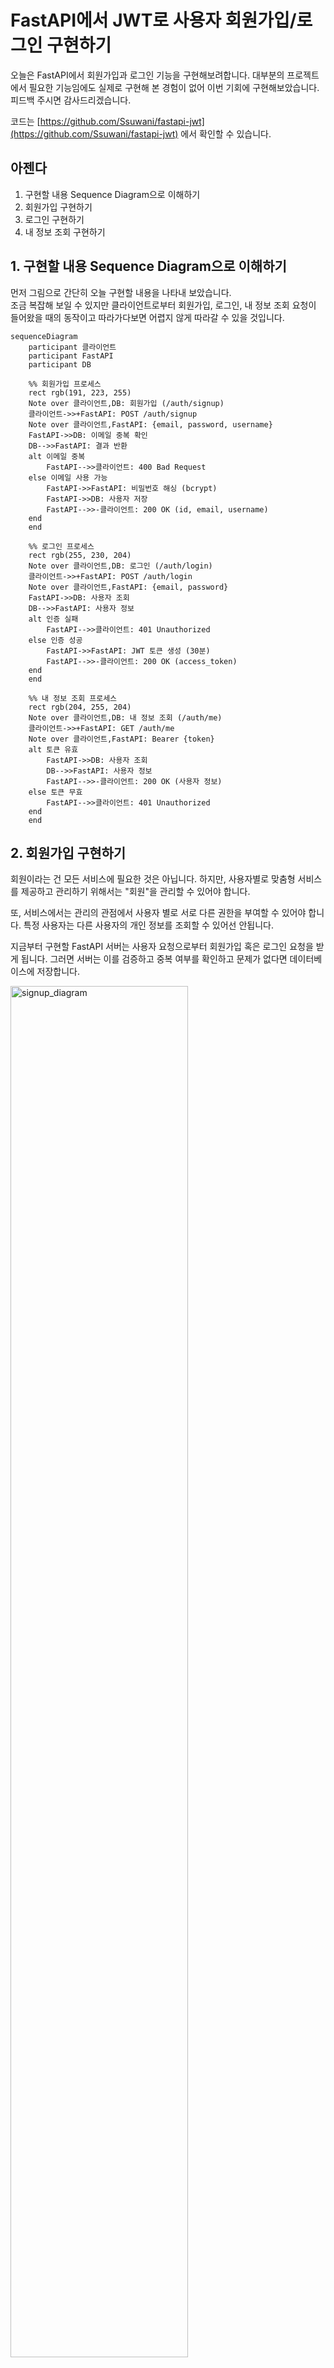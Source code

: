 # FastAPI에서 JWT로 사용자 회원가입/로그인 구현하기

오늘은 FastAPI에서 회원가입과 로그인 기능을 구현해보려합니다. 대부분의 프로젝트에서 필요한 기능임에도 실제로 구현해 본 경험이 없어 이번 기회에 구현해보았습니다. 피드백 주시면 감사드리겠습니다.

코드는 [https://github.com/Ssuwani/fastapi-jwt](https://github.com/Ssuwani/fastapi-jwt) 에서 확인할 수 있습니다.


## 아젠다

1. 구현할 내용 Sequence Diagram으로 이해하기
2. 회원가입 구현하기
3. 로그인 구현하기
4. 내 정보 조회 구현하기

## 1. 구현할 내용 Sequence Diagram으로 이해하기

먼저 그림으로 간단히 오늘 구현할 내용을 나타내 보았습니다. \
조금 복잡해 보일 수 있지만 클라이언트로부터 회원가입, 로그인, 내 정보 조회 요청이 들어왔을 때의 동작이고 따라가다보면 어렵지 않게 따라갈 수 있을 것입니다.

```mermaid
sequenceDiagram
    participant 클라이언트
    participant FastAPI
    participant DB

    %% 회원가입 프로세스
    rect rgb(191, 223, 255)
    Note over 클라이언트,DB: 회원가입 (/auth/signup)
    클라이언트->>+FastAPI: POST /auth/signup
    Note over 클라이언트,FastAPI: {email, password, username}
    FastAPI->>DB: 이메일 중복 확인
    DB-->>FastAPI: 결과 반환
    alt 이메일 중복
        FastAPI-->>클라이언트: 400 Bad Request
    else 이메일 사용 가능
        FastAPI->>FastAPI: 비밀번호 해싱 (bcrypt)
        FastAPI->>DB: 사용자 저장
        FastAPI-->>-클라이언트: 200 OK (id, email, username)
    end
    end

    %% 로그인 프로세스
    rect rgb(255, 230, 204)
    Note over 클라이언트,DB: 로그인 (/auth/login)
    클라이언트->>+FastAPI: POST /auth/login
    Note over 클라이언트,FastAPI: {email, password}
    FastAPI->>DB: 사용자 조회
    DB-->>FastAPI: 사용자 정보
    alt 인증 실패
        FastAPI-->>클라이언트: 401 Unauthorized
    else 인증 성공
        FastAPI->>FastAPI: JWT 토큰 생성 (30분)
        FastAPI-->>-클라이언트: 200 OK (access_token)
    end
    end

    %% 내 정보 조회 프로세스
    rect rgb(204, 255, 204)
    Note over 클라이언트,DB: 내 정보 조회 (/auth/me)
    클라이언트->>+FastAPI: GET /auth/me
    Note over 클라이언트,FastAPI: Bearer {token}
    alt 토큰 유효
        FastAPI->>DB: 사용자 조회
        DB-->>FastAPI: 사용자 정보
        FastAPI-->>-클라이언트: 200 OK (사용자 정보)
    else 토큰 무효
        FastAPI-->>클라이언트: 401 Unauthorized
    end
    end
```

## 2. 회원가입 구현하기

회원이라는 건 모든 서비스에 필요한 것은 아닙니다. 하지만, 사용자별로 맞춤형 서비스를 제공하고 관리하기 위해서는 "회원"을 관리할 수 있어야 합니다. 

또, 서비스에서는 관리의 관점에서 사용자 별로 서로 다른 권한을 부여할 수 있어야 합니다. 특정 사용자는 다른 사용자의 개인 정보를 조회할 수 있어선 안됩니다. 

지금부터 구현할 FastAPI 서버는 사용자 요청으로부터 회원가입 혹은 로그인 요청을 받게 됩니다. 그러면 서버는 이를 검증하고 중복 여부를 확인하고 문제가 없다면 데이터베이스에 저장합니다. 

<img src="images/signup_diagram.png" alt="signup_diagram" width="75%" height="auto">

코드로 구현하면 아래와 같습니다. (그림에서 로직 일부는 생략되어 있습니다.)

```python
@router.post("/signup", response_model=UserResponse)
async def signup(user: UserCreate, db: Session = Depends(get_db)):
    # 이메일 중복 확인
    db_user = db.query(User).filter(User.email == user.email).first()
    if db_user:
        raise HTTPException(
            status_code=status.HTTP_400_BAD_REQUEST, 
            detail="Email already registered"
        )

    # 비밀번호 해싱 및 사용자 생성
    hashed_password = get_password_hash(user.password)
    db_user = User(
        email=user.email,
        username=user.username,
        hashed_password=hashed_password
    )
    # 데이터베이스에 저장
    db.add(db_user)
    db.commit()
    return db_user
```

<br/>

## 3. 로그인 구현하기

로그인이라는 과정은 회원별로 서로 다른 정보를 제공하기 위한 과정입니다. A 사용자에게 B 사용자의 정보를 제공해선 안됩니다. 그리고 어떤 데이터를 조회할 때마다 매번 사용자 인증을 할 순 없습니다. 

로그인은 일반적으로 사용자 이메일, 패스워드를 통해 인증을 진행합니다. 클라이언트가 서버에 요청을 보낼때마다 이메일, 패스워드를 전달해준다면 서버 입장에선 좋겠지만 보안상 안전하지 않습니다. 

따라서, 한번의 로그인 과정을 거치면 서버는 특정 시간 동안 유효한 **토큰**을 클라이언트에게 발급해줍니다. 그리고 이 토큰을 가지고 서버에 요청을 보내면 서버는 토큰을 검증하고 요청을 처리합니다. 

또 이게 가능한 이유는 토큰은 사용자 정보를 암호화한 정보입니다. 서버만이 이를 복호화할 수 있기 때문입니다. 

<img src="images/login_diagram.png" alt="login_diagram" width="75%" />


코드로 구현하면 아래와 같습니다. (그림에서 로직 일부는 생략되어 있습니다.)

```python
ACCESS_TOKEN_EXPIRE_MINUTES = 30  # 토큰 유효 시간

@router.post("/login", response_model=Token)
async def login(user_credentials: UserLogin, db: Session = Depends(get_db)):
    # 사용자 확인
    user = db.query(User).filter(User.email == user_credentials.email).first()
    if not user or not verify_password(user_credentials.password, user.hashed_password):
        raise HTTPException(
            status_code=status.HTTP_401_UNAUTHORIZED,
            detail="Incorrect email or password"
        )

    # 토큰 생성
    access_token = create_access_token(
        data={"sub": user.email},
        expires_delta=timedelta(minutes=ACCESS_TOKEN_EXPIRE_MINUTES)
    )
    return {"access_token": access_token, "token_type": "bearer"}
```

추가로 create_access_token 함수는 토큰을 생성하는 함수입니다. 데이터를 입력받아 expire 시간을 설정하고 토큰을 반환합니다. 

토큰은 데이터를 암호화한 하나의 string에 불과합니다. 암호화할 때 사용되는 SECRET_KEY가 노출된다면 누구든 토큰을 통해 복호화할 수 있기에 노출되어선 안됩니다.

```python
SECRET_KEY = "SECRET_KEY" # 노출되어선 안됩니다!! (환경변수로 관리)

def create_access_token(
    data: dict, expires_delta: Optional[timedelta] = timedelta(minutes=15)
):
    to_encode = data.copy()
    expire = datetime.now(tz=UTC) + expires_delta

    to_encode.update({"exp": expire})
    encoded_jwt = jwt.encode(to_encode, SECRET_KEY, algorithm=ALGORITHM)
    return encoded_jwt
```

<br/>

## 4. 내 정보 조회 구현하기

너무 당연하지만,, A가 내 정보 조회 요청 시 A 정보가 반환되어야 합니다. 단, 또 다시 로그인을 요구하면 안됩니다. 앞서 서버로부터 받은 토큰으로 요청을 보내면 서버는 토큰을 검증하고 요청을 처리합니다. 

<img src="images/me_diagram.png" alt="me_diagram" width="75%" />

코드로 구현하면 아래와 같습니다. 

라우터: 
```python
@router.get("/me", response_model=UserResponse)
async def get_user_me(current_user: Annotated[User, Depends(get_current_user)]):
    return current_user
```

토큰 검증 및 사용자 조회:
```python
async def get_current_user(
    token: str = Depends(oauth2_scheme),  # Header에 포함된 토큰
    db: Session = Depends(get_db),
) -> User:
    credentials_exception = HTTPException(
        status_code=status.HTTP_401_UNAUTHORIZED,
        detail="인증 정보를 확인할 수 없습니다",
        headers={"WWW-Authenticate": "Bearer"},
    )
    try:
        payload = jwt.decode(token, SECRET_KEY, algorithms=[ALGORITHM])
        email: str = payload.get("sub")
    except JWTError:
        raise credentials_exception

    # DB로부터 사용자 조회
    user = db.query(User).filter(User.email == email).first()
    if user is None:
        raise credentials_exception

    return user

```
